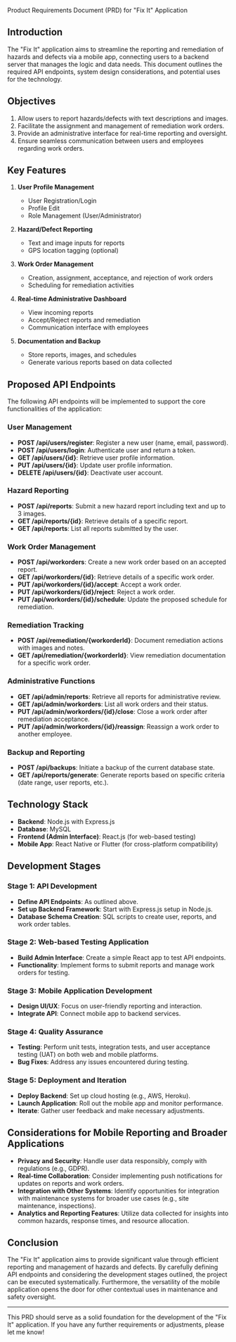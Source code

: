 Product Requirements Document (PRD) for "Fix It" Application

## Introduction
The "Fix It" application aims to streamline the reporting and remediation of hazards and defects via a mobile app, connecting users to a backend server that manages the logic and data needs. This document outlines the required API endpoints, system design considerations, and potential uses for the technology.

## Objectives
1. Allow users to report hazards/defects with text descriptions and images.
2. Facilitate the assignment and management of remediation work orders.
3. Provide an administrative interface for real-time reporting and oversight.
4. Ensure seamless communication between users and employees regarding work orders.

## Key Features
1. **User Profile Management**
   - User Registration/Login
   - Profile Edit
   - Role Management (User/Administrator)

2. **Hazard/Defect Reporting**
   - Text and image inputs for reports
   - GPS location tagging (optional)

3. **Work Order Management**
   - Creation, assignment, acceptance, and rejection of work orders
   - Scheduling for remediation activities

4. **Real-time Administrative Dashboard**
   - View incoming reports
   - Accept/Reject reports and remediation
   - Communication interface with employees

5. **Documentation and Backup**
   - Store reports, images, and schedules
   - Generate various reports based on data collected

## Proposed API Endpoints
The following API endpoints will be implemented to support the core functionalities of the application:

### User Management
- **POST /api/users/register**: Register a new user (name, email, password).
- **POST /api/users/login**: Authenticate user and return a token.
- **GET /api/users/{id}**: Retrieve user profile information.
- **PUT /api/users/{id}**: Update user profile information.
- **DELETE /api/users/{id}**: Deactivate user account.

### Hazard Reporting
- **POST /api/reports**: Submit a new hazard report including text and up to 3 images.
- **GET /api/reports/{id}**: Retrieve details of a specific report.
- **GET /api/reports**: List all reports submitted by the user.

### Work Order Management
- **POST /api/workorders**: Create a new work order based on an accepted report.
- **GET /api/workorders/{id}**: Retrieve details of a specific work order.
- **PUT /api/workorders/{id}/accept**: Accept a work order.
- **PUT /api/workorders/{id}/reject**: Reject a work order.
- **PUT /api/workorders/{id}/schedule**: Update the proposed schedule for remediation.

### Remediation Tracking
- **POST /api/remediation/{workorderId}**: Document remediation actions with images and notes.
- **GET /api/remediation/{workorderId}**: View remediation documentation for a specific work order.

### Administrative Functions
- **GET /api/admin/reports**: Retrieve all reports for administrative review.
- **GET /api/admin/workorders**: List all work orders and their status.
- **PUT /api/admin/workorders/{id}/close**: Close a work order after remediation acceptance.
- **PUT /api/admin/workorders/{id}/reassign**: Reassign a work order to another employee.

### Backup and Reporting
- **POST /api/backups**: Initiate a backup of the current database state.
- **GET /api/reports/generate**: Generate reports based on specific criteria (date range, user reports, etc.).

## Technology Stack
- **Backend**: Node.js with Express.js
- **Database**: MySQL
- **Frontend (Admin Interface)**: React.js (for web-based testing)
- **Mobile App**: React Native or Flutter (for cross-platform compatibility)

## Development Stages
### Stage 1: API Development
- **Define API Endpoints**: As outlined above.
- **Set up Backend Framework**: Start with Express.js setup in Node.js.
- **Database Schema Creation**: SQL scripts to create user, reports, and work order tables.

### Stage 2: Web-based Testing Application
- **Build Admin Interface**: Create a simple React app to test API endpoints.
- **Functionality**: Implement forms to submit reports and manage work orders for testing.

### Stage 3: Mobile Application Development
- **Design UI/UX**: Focus on user-friendly reporting and interaction.
- **Integrate API**: Connect mobile app to backend services.

### Stage 4: Quality Assurance
- **Testing**: Perform unit tests, integration tests, and user acceptance testing (UAT) on both web and mobile platforms.
- **Bug Fixes**: Address any issues encountered during testing.

### Stage 5: Deployment and Iteration
- **Deploy Backend**: Set up cloud hosting (e.g., AWS, Heroku).
- **Launch Application**: Roll out the mobile app and monitor performance.
- **Iterate**: Gather user feedback and make necessary adjustments.

## Considerations for Mobile Reporting and Broader Applications
- **Privacy and Security**: Handle user data responsibly, comply with regulations (e.g., GDPR).
- **Real-time Collaboration**: Consider implementing push notifications for updates on reports and work orders.
- **Integration with Other Systems**: Identify opportunities for integration with maintenance systems for broader use cases (e.g., site maintenance, inspections).
- **Analytics and Reporting Features**: Utilize data collected for insights into common hazards, response times, and resource allocation.

## Conclusion
The "Fix It" application aims to provide significant value through efficient reporting and management of hazards and defects. By carefully defining API endpoints and considering the development stages outlined, the project can be executed systematically. Furthermore, the versatility of the mobile application opens the door for other contextual uses in maintenance and safety oversight.

---

This PRD should serve as a solid foundation for the development of the "Fix It" application. If you have any further requirements or adjustments, please let me know!